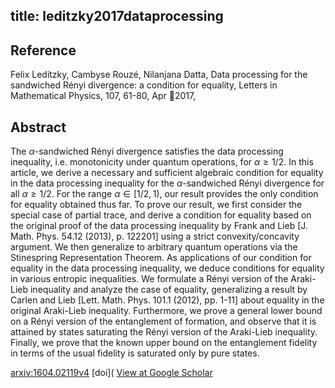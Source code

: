 title: leditzky2017dataprocessing
---


## Reference

Felix Leditzky, Cambyse Rouzé, Nilanjana Datta, Data processing for the sandwiched Rényi divergence: a condition for equality, Letters in Mathematical Physics, 107, 61-80, Apr 2017,

## Abstract 
  The $\alpha$-sandwiched Rényi divergence satisfies the data processing
inequality, i.e. monotonicity under quantum operations, for $\alpha\geq 1/2$.
In this article, we derive a necessary and sufficient algebraic condition for
equality in the data processing inequality for the $\alpha$-sandwiched Rényi
divergence for all $\alpha\geq 1/2$. For the range $\alpha\in [1/2,1)$, our
result provides the only condition for equality obtained thus far. To prove our
result, we first consider the special case of partial trace, and derive a
condition for equality based on the original proof of the data processing
inequality by Frank and Lieb [J. Math. Phys. 54.12 (2013), p. 122201] using a
strict convexity/concavity argument. We then generalize to arbitrary quantum
operations via the Stinespring Representation Theorem. As applications of our
condition for equality in the data processing inequality, we deduce conditions
for equality in various entropic inequalities. We formulate a Rényi version
of the Araki-Lieb inequality and analyze the case of equality, generalizing a
result by Carlen and Lieb [Lett. Math. Phys. 101.1 (2012), pp. 1-11] about
equality in the original Araki-Lieb inequality. Furthermore, we prove a general
lower bound on a Rényi version of the entanglement of formation, and observe
that it is attained by states saturating the Rényi version of the Araki-Lieb
inequality. Finally, we prove that the known upper bound on the entanglement
fidelity in terms of the usual fidelity is saturated only by pure states.

    

[arxiv:1604.02119v4](https://arxiv.org/abs/1604.02119v4)
[doi](
[View at Google Scholar]()